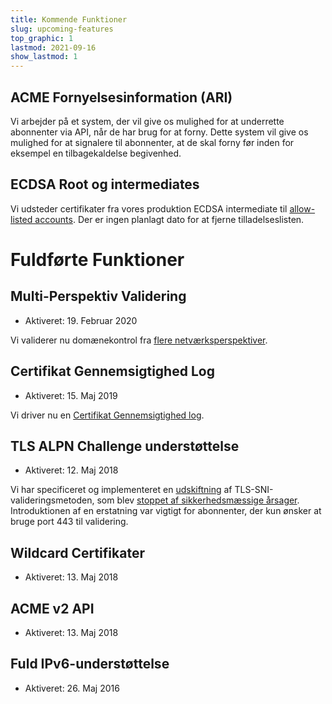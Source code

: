 ```yaml
---
title: Kommende Funktioner
slug: upcoming-features
top_graphic: 1
lastmod: 2021-09-16
show_lastmod: 1
---
```


## ACME Fornyelsesinformation (ARI)

Vi arbejder på et system, der vil give os mulighed for at underrette abonnenter via API, når de har brug for at forny. Dette system vil give os mulighed for at signalere til abonnenter, at de skal forny før inden for eksempel en tilbagekaldelse begivenhed.

## ECDSA Root og intermediates

Vi udsteder certifikater fra vores produktion ECDSA intermediate til [allow-listed accounts](https://community.letsencrypt.org/t/ecdsa-availability-in-production-environment/150679). Der er ingen planlagt dato for at fjerne tilladelseslisten.

# Fuldførte Funktioner

## Multi-Perspektiv Validering

* Aktiveret: 19. Februar 2020

Vi validerer nu domænekontrol fra [flere netværksperspektiver](https://letsencrypt.org/2020/02/19/multi-perspective-validation.html).

## Certifikat Gennemsigtighed Log

* Aktiveret: 15. Maj 2019

Vi driver nu en [Certifikat Gennemsigtighed log](/docs/ct-logs).

## TLS ALPN Challenge understøttelse

* Aktiveret: 12. Maj 2018

Vi har specificeret og implementeret en [udskiftning](https://tools.ietf.org/html/rfc8737) af TLS-SNI-valideringsmetoden, som blev [stoppet af sikkerhedsmæssige årsager](https://community.letsencrypt.org/t/important-what-you-need-to-know-about-tls-sni-validation-issues/50811). Introduktionen af en erstatning var vigtigt for abonnenter, der kun ønsker at bruge port 443 til validering.

## Wildcard Certifikater

* Aktiveret: 13. Maj 2018

## ACME v2 API

* Aktiveret: 13. Maj 2018

## Fuld IPv6-understøttelse

* Aktiveret: 26. Maj 2016
